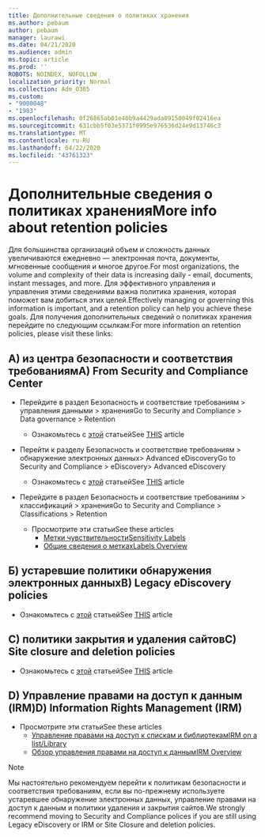 ```yaml
---
title: Дополнительные сведения о политиках хранения
ms.author: pebaum
author: pebaum
manager: laurawi
ms.date: 04/21/2020
ms.audience: admin
ms.topic: article
ms.prod: ''
ROBOTS: NOINDEX, NOFOLLOW
localization_priority: Normal
ms.collection: Adm_O365
ms.custom:
- "9000048"
- "1983"
ms.openlocfilehash: 0f26865ab01e40b9a4429ada09150049f02416ea
ms.sourcegitcommit: 631cbb5f03e5371f0995e976536d24e9d13746c3
ms.translationtype: MT
ms.contentlocale: ru-RU
ms.lasthandoff: 04/22/2020
ms.locfileid: "43761323"
---
```

# <a name="more-info-about-retention-policies"></a><span data-ttu-id="bbad9-102">Дополнительные сведения о политиках хранения</span><span class="sxs-lookup"><span data-stu-id="bbad9-102">More info about retention policies</span></span>

<span data-ttu-id="bbad9-103">Для большинства организаций объем и сложность данных увеличиваются ежедневно — электронная почта, документы, мгновенные сообщения и многое другое.</span><span class="sxs-lookup"><span data-stu-id="bbad9-103">For most organizations, the volume and complexity of their data is increasing daily - email, documents, instant messages, and more.</span></span> <span data-ttu-id="bbad9-104">Для эффективного управления и управления этими сведениями важна политика хранения, которая поможет вам добиться этих целей.</span><span class="sxs-lookup"><span data-stu-id="bbad9-104">Effectively managing or governing this information is important, and a retention policy can help you achieve these goals.</span></span> <span data-ttu-id="bbad9-105">Для получения дополнительных сведений о политиках хранения перейдите по следующим ссылкам:</span><span class="sxs-lookup"><span data-stu-id="bbad9-105">For more information on retention policies, please visit these links:</span></span>

## <a name="a-from-security-and-compliance-center"></a><span data-ttu-id="bbad9-106">A) из центра безопасности и соответствия требованиям</span><span class="sxs-lookup"><span data-stu-id="bbad9-106">A) From Security and Compliance Center</span></span>

- <span data-ttu-id="bbad9-107">Перейдите в раздел Безопасность и соответствие требованиям > управления данными > хранения</span><span class="sxs-lookup"><span data-stu-id="bbad9-107">Go to Security and Compliance > Data governance > Retention</span></span>
  - <span data-ttu-id="bbad9-108">Ознакомьтесь с [этой](https://docs.microsoft.com/office365/securitycompliance/retention-policies) статьей</span><span class="sxs-lookup"><span data-stu-id="bbad9-108">See [THIS](https://docs.microsoft.com/office365/securitycompliance/retention-policies) article</span></span>

- <span data-ttu-id="bbad9-109">Перейти к разделу Безопасность и соответствие требованиям > обнаружение электронных данных> Advanced eDiscovery</span><span class="sxs-lookup"><span data-stu-id="bbad9-109">Go to Security and Compliance > eDiscovery> Advanced eDiscovery</span></span> 
  - <span data-ttu-id="bbad9-110">Ознакомьтесь с [этой](https://docs.microsoft.com/office365/securitycompliance/ediscovery-cases) статьей</span><span class="sxs-lookup"><span data-stu-id="bbad9-110">See [THIS](https://docs.microsoft.com/office365/securitycompliance/ediscovery-cases) article</span></span>

- <span data-ttu-id="bbad9-111">Перейдите в раздел Безопасность и соответствие требованиям > классификаций > хранения</span><span class="sxs-lookup"><span data-stu-id="bbad9-111">Go to Security and Compliance > Classifications > Retention</span></span>
  - <span data-ttu-id="bbad9-112">Просмотрите эти статьи</span><span class="sxs-lookup"><span data-stu-id="bbad9-112">See these articles</span></span>
    - [<span data-ttu-id="bbad9-113">Метки чувствительности</span><span class="sxs-lookup"><span data-stu-id="bbad9-113">Sensitivity Labels</span></span>](https://docs.microsoft.com/office365/securitycompliance/sensitivity-labels)
    - [<span data-ttu-id="bbad9-114">Общие сведения о метках</span><span class="sxs-lookup"><span data-stu-id="bbad9-114">Labels Overview</span></span>](https://docs.microsoft.com/office365/securitycompliance/labels)

## <a name="b-legacy-ediscovery-policies"></a><span data-ttu-id="bbad9-115">Б) устаревшие политики обнаружения электронных данных</span><span class="sxs-lookup"><span data-stu-id="bbad9-115">B) Legacy eDiscovery policies</span></span>

- <span data-ttu-id="bbad9-116">Ознакомьтесь с [этой](https://support.office.com/article/Set-up-an-eDiscovery-Center-in-SharePoint-Online-A18F8975-AA7F-43B4-A7D6-001D14744D8E) статьей</span><span class="sxs-lookup"><span data-stu-id="bbad9-116">See [THIS](https://support.office.com/article/Set-up-an-eDiscovery-Center-in-SharePoint-Online-A18F8975-AA7F-43B4-A7D6-001D14744D8E) article</span></span>

## <a name="c-site-closure-and-deletion-policies"></a><span data-ttu-id="bbad9-117">C) политики закрытия и удаления сайтов</span><span class="sxs-lookup"><span data-stu-id="bbad9-117">C) Site closure and deletion policies</span></span>

- <span data-ttu-id="bbad9-118">Ознакомьтесь с [этой](https://support.office.com/article/Use-policies-for-site-closure-and-deletion-A8280D82-27FD-48C5-9ADF-8A5431208BA5) статьей</span><span class="sxs-lookup"><span data-stu-id="bbad9-118">See [THIS](https://support.office.com/article/Use-policies-for-site-closure-and-deletion-A8280D82-27FD-48C5-9ADF-8A5431208BA5) article</span></span>  

## <a name="d-information-rights-management-irm"></a><span data-ttu-id="bbad9-119">D) Управление правами на доступ к данным (IRM)</span><span class="sxs-lookup"><span data-stu-id="bbad9-119">D) Information Rights Management (IRM)</span></span>

- <span data-ttu-id="bbad9-120">Просмотрите эти статьи</span><span class="sxs-lookup"><span data-stu-id="bbad9-120">See these articles</span></span>
  - [<span data-ttu-id="bbad9-121">Управление правами на доступ к спискам и библиотекам</span><span class="sxs-lookup"><span data-stu-id="bbad9-121">IRM on a list/Library</span></span>](https://support.office.com/article/apply-information-rights-management-to-a-list-or-library-3bdb5c4e-94fc-4741-b02f-4e7cc3c54aa1)
  - [<span data-ttu-id="bbad9-122">Обзор управления правами на доступ к данным</span><span class="sxs-lookup"><span data-stu-id="bbad9-122">IRM Overview</span></span>](https://support.office.com/article/create-and-apply-information-management-policies-eb501fe9-2ef6-4150-945a-65a6451ee9e9)

> [!Note]
> <span data-ttu-id="bbad9-123">Мы настоятельно рекомендуем перейти к политикам безопасности и соответствия требованиям, если вы по-прежнему используете устаревшее обнаружение электронных данных, управление правами на доступ к данным и политики удаления и закрытия сайтов.</span><span class="sxs-lookup"><span data-stu-id="bbad9-123">We strongly recommend moving to Security and Compliance polices if you are still using Legacy eDiscovery or IRM or Site Closure and deletion policies.</span></span>
